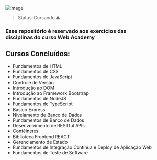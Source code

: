 ![image](https://github.com/DaviBCSouza/WebAcademy_T3/assets/117680329/a4731f13-26ac-44a4-9941-bd57a4de7922)

> Status: Cursando ⚠️

### Esse repositório é reservado aos exercícios das <br> disciplinas do curso Web Academy

## Cursos Concluídos:

- Fundamentos de HTML
- Fundamentos de CSS
- Fundamentos de JavaScript
- Controle de Versão
- Introdução ao DOM
- Introdução ao Framework Bootstrap
- Fundamentos de NodeJS
- Fundamentos de TypeScript
- Básico Express
- Nivelamento de Banco de Dados
- Fundamentos de Banco de Dados
- Desenvolvimento de RESTful APIs
- Contêineres
- Biblioteca Frontend REACT
- Gerenciamento de Estado
- Fundamentos de Integração Contínua e Deploy de Aplicação Web
- Fundamentos de Teste de Software
